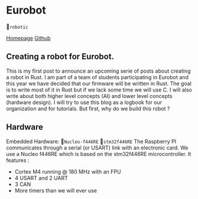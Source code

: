 # Eurobot

`robotic`

[Homepage](https://blog.florencepaul.com/creating-a-robot-for-eurobot-part-1-context)
[Github](https://github.com/gbip?tab=repositories)

## Creating a robot for Eurobot.

This is my first post to announce an upcoming serie of posts about creating a robot in Rust.
I am part of a team of students participating in Eurobot and this year we have decided that our firmware will be written in Rust. The goal is to write most of it in Rust but if we lack some time we will use C. I will also write about both higher level concepts (AI) and lower level concepts (hardware design).
I will try to use this blog as a logbook for our organization and for tutorials.
But first, why do we build this robot ?

## Hardware

Embedded Hardware: `Nucleo-f446RE`  `stm32f446RE`
The Raspberry PI communicates through a serial (or USART) link with an electronic card. We use a Nucleo f446RE which is based on the stm32f446RE microcontroller. It features :

* Cortex M4 running @ 180 MHz with an FPU
* 4 USART and 2 UART
* 3 CAN
* More timers than we will ever use